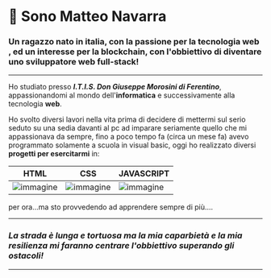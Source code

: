 # 👋 Sono Matteo Navarra



### Un ragazzo nato in italia, con  la passione per la tecnologia web , ed un interesse per la blockchain,  con l'obbiettivo di diventare uno sviluppatore web full-stack!
---







Ho studiato presso ***I.T.I.S. Don Giuseppe Morosini di Ferentino***,  appassionandomi al mondo dell'**informatica** e successivamente
alla tecnologia **web**.

Ho svolto diversi lavori nella vita prima di decidere di mettermi sul serio seduto su una sedia davanti al  pc ad imparare seriamente quello che mi appassionava
da sempre, fino a poco tempo fa (circa un mese fa) avevo programmato solamente a scuola in visual basic, oggi ho realizzato diversi **progetti per esercitarmi** in:

| HTML | CSS | JAVASCRIPT  |
|----|-----|---|
|![immagine](https://camo.githubusercontent.com/be45fcd099db045cf54e45365e169586c273694cbbda583648a0e7c8a00bacfe/68747470733a2f2f7365656b6c6f676f2e636f6d2f696d616765732f482f68746d6c352d6c6f676f2d454639324432343044372d7365656b6c6f676f2e636f6d2e706e67) | ![immagine](https://camo.githubusercontent.com/46c9ae397dd730dbae9e006c8d89d7c000104a9a3d8f2e60258424833c43e733/68747470733a2f2f7365656b6c6f676f2e636f6d2f696d616765732f432f6373732d332d6c6f676f2d414630364437353233312d7365656b6c6f676f2e636f6d2e706e67) | ![immagine](https://camo.githubusercontent.com/606ba4ec77c0fd5cfa4efc7c55f4a41f0efa04554e2444106beab61581791b09/68747470733a2f2f7365656b6c6f676f2e636f6d2f696d616765732f4a2f6a6176617363726970742d6c6f676f2d453936374538374437342d7365656b6c6f676f2e636f6d2e706e67)|



per ora...ma sto provvedendo ad apprendere sempre di più....

******







### ***La strada è lunga e tortuosa ma la mia caparbietà e la mia resilienza mi faranno centrare l'obbiettivo superando gli ostacoli!***

***



 




